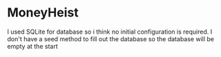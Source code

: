 # MoneyHeist

I used SQLite for database so i think no initial configuration is required. I don't have a seed method to fill out the database so the database will be empty at the start
